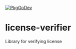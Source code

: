 [![PkgGoDev](https://pkg.go.dev/badge/go.bytebuilders.dev/license-verifier)](https://pkg.go.dev/go.bytebuilders.dev/license-verifier)

# license-verifier
Library for verifying license
